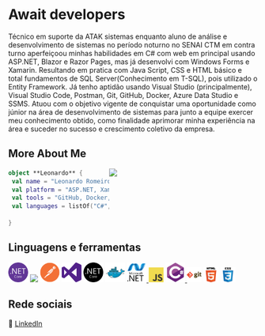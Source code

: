 # Await developers

Técnico em suporte da ATAK sistemas enquanto aluno de análise e desenvolvimento de sistemas no período noturno no SENAI CTM em contra turno aperfeiçoou minhas habilidades em C# com web em principal usando ASP.NET, Blazor e Razor Pages, mas já desenvolvi com Windows Forms e Xamarin. Resultando em pratica com Java Script, CSS e HTML básico e total fundamentos de SQL Server(Conhecimento em T-SQL), pois utilizado o Entity Framework. Já tenho aptidão usando Visual Studio (principalmente), Visual Studio Code, Postman, Git, GitHub, Docker, Azure Data Studio e SSMS. Atuou com o objetivo vigente de conquistar uma oportunidade como júnior na área de desenvolvimento de sistemas para junto a equipe exercer meu conhecimento obtido, como finalidade aprimorar minha experiência na área e suceder no sucesso e crescimento coletivo da empresa.

## More About Me

<img align="right" width="300" src="https://i2.wp.com/allhtaccess.info/wp-content/uploads/2018/03/programming.gif?fit=1281%2C716&ssl=1" />

```kotlin
object **Leonardo** {
 val name = "Leonardo Romeiro"
 val platform = "ASP.NET, Xamarin"
 val tools = "GitHub, Docker, PostMan, Visual Studio, Visual Studio Code, Azure Data Studio "
 val languages = listOf("C#", "Python", "JavaScript", "PHP", "T-SQL")

}
```

## Linguagens e ferramentas

<img height="40" src="https://raw.githubusercontent.com/devicons/devicon/master/icons/dotnetcore/dotnetcore-original.svg">
<img height="40" src="https://raw.githubusercontent.com/devicons/devicon/master/icons/blazor/blazor-plain.svg">
<img height="40" src="https://raw.githubusercontent.com/devicons/devicon/master/icons/postman/postman-original.svg">
<img height="40" src="https://raw.githubusercontent.com/devicons/devicon/master/icons/visualstudio/visualstudio-plain.svg">
<img height="40" src="https://raw.githubusercontent.com/devicons/devicon/master/icons/dotnetcore/dotnetcore-plain.svg">
<img height="40" src="https://raw.githubusercontent.com/devicons/devicon/master/icons/docker/docker-original.svg">
<a href="https://dotnet.microsoft.com/" target="_blank"> <img src="https://raw.githubusercontent.com/devicons/devicon/master/icons/dot-net/dot-net-original-wordmark.svg" alt="dotnet" width="40" height="40"/> </a>
<code><img height="30" src="https://raw.githubusercontent.com/github/explore/80688e429a7d4ef2fca1e82350fe8e3517d3494d/topics/javascript/javascript.png"></code>
<a href="https://www.w3schools.com/cs/" target="_blank"> <img src="https://raw.githubusercontent.com/devicons/devicon/master/icons/csharp/csharp-original.svg" alt="csharp" width="40" height="40"/> </a>
<code><img height="30" src="https://raw.githubusercontent.com/github/explore/80688e429a7d4ef2fca1e82350fe8e3517d3494d/topics/git/git.png"></code>
<code><img height="30" src="https://raw.githubusercontent.com/github/explore/80688e429a7d4ef2fca1e82350fe8e3517d3494d/topics/html/html.png"></code>
<code><img height="30" src="https://raw.githubusercontent.com/github/explore/80688e429a7d4ef2fca1e82350fe8e3517d3494d/topics/css/css.png"></code>

[linkedin]: https://www.linkedin.com/in/LeozinRomeiro/

<br>

## Rede sociais

👔 [LinkedIn][linkedin]
